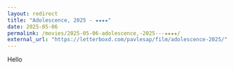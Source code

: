 ```yaml
---
layout: redirect
title: "Adolescence, 2025 - ★★★★"
date: 2025-05-06
permalink: /movies/2025-05-06-adolescence,-2025---★★★★/
external_url: "https://letterboxd.com/pavlesap/film/adolescence-2025/"
---
```

Hello
